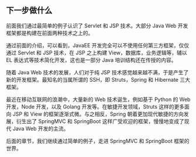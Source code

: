 ## 下一步做什么

前面我们通过最简单的例子认识了 Servlet 和 JSP 技术。大部分 Java Web 开发框架都是构建在前面两种技术之上的。

通过前面的介绍，可以看到，JavaEE 开发完全可以不使用任何第三方框架，仅仅通过 Servlet 和 JSP 技术，在 JSP 之上构建 View，数据库，业务逻辑等，辅以 EL 表达式等技术简化开发，这也是一部分 Java 培训结构还在传授的内容。

随着 Java Web 技术的发展，人们对于纯 JSP 技术感觉越来越不满，于是产生了新的开发框架。最知名的当属所谓的 SSH，即 Struts，Spring 和 Hibernate 三大框架。

最近在移动互联网的浪潮中，大量新的 Web 技术诞生，例如基于 Python 的 Web 开发，Node 开发，以及 Golang 开发等。在敏捷开发领域，Struts 这样的更多面向 JSP 和 View 的框架逐渐式微。与之相反，Spring 朝着更加现代敏捷的方向发展，衍生出了 SpringMVC 和 SpringBoot 这样广受欢迎的框架，慢慢地变成了现代 Java Web 开发的主流。

后面的章节，我们继续通过简单的例子，走进 SpringMVC 和 SpringBoot 框架的世界。